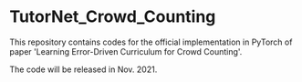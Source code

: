 # TutorNet_Crowd_Counting

This repository contains codes for the official implementation in PyTorch of paper 'Learning Error-Driven Curriculum for Crowd Counting'.

The code will be released in Nov. 2021.
